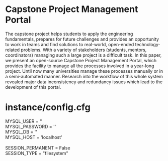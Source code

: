 # Capstone Project Management Portal

The capstone project helps students to apply the engineering fundamentals, prepares for future challenges and provides an opportunity to work in teams and find solutions to real-world, open-ended technology-related problems. With a variety of stakeholders (students, mentors, coordinators) managing such a large project is a difficult task. In this paper, we present an open-source Capstone Project Management Portal, which provides the facility to manage all the processes involved in a year-long project. Until now many universities manage these processes manually or in a semi-automated manner. Research into the workflow of this whole system revealed major data inconsistency and redundancy issues which lead to the development of this portal.

# instance/config.cfg<br/>
MYSQL_USER = ''<br/>
MYSQL_PASSWORD = ''<br/>
MYSQL_DB = ''<br/>
MYSQL_HOST = 'localhost'<br/>
<br/>
SESSION_PERMANENT = False<br/>
SESSION_TYPE = "filesystem"<br/>
